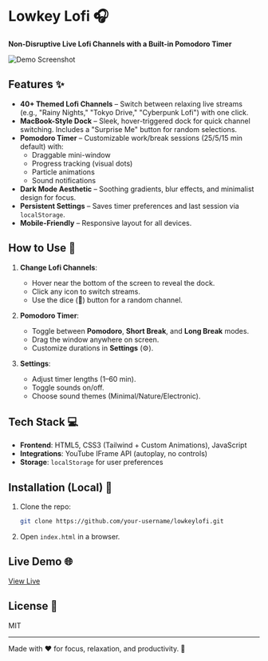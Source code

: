 # Lowkey Lofi 🎧  

**Non-Disruptive Live Lofi Channels with a Built-in Pomodoro Timer**  

![Demo Screenshot](https://files.catbox.moe/6wn5rb.png) 

## Features ✨  

- **40+ Themed Lofi Channels** – Switch between relaxing live streams (e.g., "Rainy Nights," "Tokyo Drive," "Cyberpunk Lofi") with one click.  
- **MacBook-Style Dock** – Sleek, hover-triggered dock for quick channel switching. Includes a "Surprise Me" button for random selections.  
- **Pomodoro Timer** – Customizable work/break sessions (25/5/15 min default) with:  
  - Draggable mini-window  
  - Progress tracking (visual dots)  
  - Particle animations  
  - Sound notifications  
- **Dark Mode Aesthetic** – Soothing gradients, blur effects, and minimalist design for focus.  
- **Persistent Settings** – Saves timer preferences and last session via `localStorage`.  
- **Mobile-Friendly** – Responsive layout for all devices.  

## How to Use 🚀  

1. **Change Lofi Channels**:  
   - Hover near the bottom of the screen to reveal the dock.  
   - Click any icon to switch streams.  
   - Use the dice (🎲) button for a random channel.  

2. **Pomodoro Timer**:  
   - Toggle between **Pomodoro**, **Short Break**, and **Long Break** modes.  
   - Drag the window anywhere on screen.  
   - Customize durations in **Settings** (⚙️).  

3. **Settings**:  
   - Adjust timer lengths (1–60 min).  
   - Toggle sounds on/off.  
   - Choose sound themes (Minimal/Nature/Electronic).  

## Tech Stack 💻  

- **Frontend**: HTML5, CSS3 (Tailwind + Custom Animations), JavaScript  
- **Integrations**: YouTube IFrame API (autoplay, no controls)  
- **Storage**: `localStorage` for user preferences  

## Installation (Local) 🔧  

1. Clone the repo:  
   ```bash  
   git clone https://github.com/your-username/lowkeylofi.git  
   ```  
2. Open `index.html` in a browser.  

## Live Demo 🌐  
[View Live](https://lowkeylofi.vercel.app/)

## License 📜  
MIT  

---  
Made with ♥ for focus, relaxation, and productivity. 🚀
